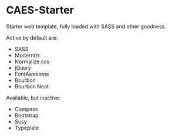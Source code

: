 CAES-Starter
============

Starter web template, fully loaded with SASS and other goodness.

Active by default are:
- SASS
- Modernizr
- Normalize.css
- jQuery
- FontAwesome
- Bourbon
- Bourbon Neat

Available, but inactive:
- Compass
- Bootstrap
- Susy
- Typeplate